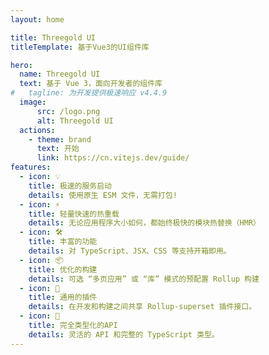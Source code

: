 ```yaml
---
layout: home

title: Threegold UI
titleTemplate: 基于Vue3的UI组件库

hero:
  name: Threegold UI
  text: 基于 Vue 3，面向开发者的组件库
#   tagline: 为开发提供极速响应 v4.4.9
  image:
      src: /logo.png
      alt: Threegold UI
  actions:
    - theme: brand
      text: 开始
      link: https://cn.vitejs.dev/guide/
features:
  - icon: 💡
    title: 极速的服务启动
    details: 使用原生 ESM 文件，无需打包!
  - icon: ⚡️
    title: 轻量快速的热重载
    details: 无论应用程序大小如何，都始终极快的模块热替换（HMR）
  - icon: 🛠️
    title: 丰富的功能
    details: 对 TypeScript、JSX、CSS 等支持开箱即用。
  - icon: 📦
    title: 优化的构建
    details: 可选 “多页应用” 或 “库” 模式的预配置 Rollup 构建
  - icon: 🔩
    title: 通用的插件
    details: 在开发和构建之间共享 Rollup-superset 插件接口。
  - icon: 🔑
    title: 完全类型化的API
    details: 灵活的 API 和完整的 TypeScript 类型。
---
```

